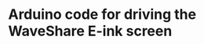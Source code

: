 Arduino code for driving the WaveShare E-ink screen
===================================================


